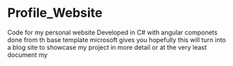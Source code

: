 # Profile_Website
Code for my personal website
Developed in C# with angular componets done from th base template microsoft gives you 
hopefully this will turn into a blog site to showcase my project in more detail or at the very least document my 
